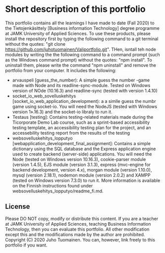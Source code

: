 # Short description of this portfolio
This portfolio contains all the learnings I have made to date (Fall 2020) to the Tietojenkäsittely [Business information Technology] degree programme at JAMK University of Applied Sciences. To use these products, please install the repository first by typing the following command to a git terminal without the quotes: "git clone https://github.com/juhotuomainen/Valiportfolio.git". THen, isntall teh node modules by writing the the following command to a command prompt (such as the Windows command prompt) without the quotes: "npm install". To uninstall them, please write the command "npm uninstall" and remove the portfolio from your computer. It includes the following:
- arvauspeli [guess_the_number): A simple guess the number -game made with Node and its readline-sync-module. Tested on Windows version of NOde (10.16.3) and readline-sync (tested with version 1.4.10)
- socket_io_web_sovelluskehitys [socket_io_web_application_development): a a simlle guess the numbr game using socket-io. You will need the NodeJS (tested with Windows version 1».16.3) and the socket-io libraly to run it.
- Testaus [testing]: Contains testing-related materials made during the Ticorporate Demo Lab course, such as a sprint-based accessibility testing template, an accessibility testing plan for the project, and an accessebility testing report from the results of the testing
- websovelluskehitys_lopputyo [webapplication_development_final_assignment]: Contains a simple dictionary using the SQL database and the Express application engine used to create backend (server-side) applications. You will need the Node (tested on Windows version 10.16.3), cookie-parser module (version 1.4.5), EJS module (version 3.1.3), express (mvc-engine for backend development, version 4.x), morgan module (version 1.10.0), mysql (version 2.18.1), nodemon module (version 2.0.2) and XAMPP (tested on Windows version 7.3.0) to run it. More information is available on the Finnish instructions found under websovelluskehitys_lopputyo/readme_fi.md.
## License
Please DO NOT copy, modify or distribute this content. If you are a teacher at JAMK University of Applied Sciences, teaching Business Information Technology, then you can evaluate this portfolio. All other modification except this and the modifications made by the author are prohibited. Copyright (C) 2020 Juho Tuomainen. You can, however, link freely to this portfolio if you want.